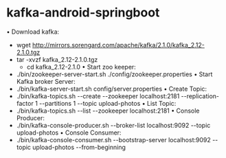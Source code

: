 # kafka-android-springboot



•	Download kafka:
  - wget http://mirrors.sorengard.com/apache/kafka/2.1.0/kafka_2.12-2.1.0.tgz
  - tar -xvzf kafka_2.12-2.1.0.tgz
	- cd kafka_2.12-2.1.0
•	Start zoo keeper:
  - ./bin/zookeeper-server-start.sh ./config/zookeeper.properties
•	Start Kafka broker Server:
  - ./bin/kafka-server-start.sh config/server.properties
•	Create Topic:
  - ./bin/kafka-topics.sh --create --zookeeper localhost:2181 --replication-factor 1 --partitions 1 --topic upload-photos
•	List Topic:
  - ./bin/kafka-topics.sh --list --zookeeper localhost:2181 
•	Console Producer:
  - ./bin/kafka-console-producer.sh --broker-list localhost:9092 --topic upload-photos
•	Console Consumer:
  - ./bin/kafka-console-consumer.sh --bootstrap-server localhost:9092 --topic upload-photos --from-beginning
